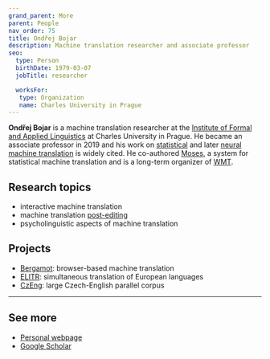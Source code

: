 ```yaml
---
grand_parent: More
parent: People
nav_order: 75
title: Ondřej Bojar
description: Machine translation researcher and associate professor
seo:
  type: Person
  birthDate: 1979-03-07
  jobTitle: researcher

  worksFor:
   type: Organization
   name: Charles University in Prague
---
```


**Ondřej Bojar** is a machine translation researcher at the [Institute of Formal and Applied Linguistics](https://ufal.mff.cuni.cz/) at Charles University in Prague.
He became an associate professor in 2019 and his work on [statistical](/approaches/statistical-machine-translation.md) and later [neural machine translation](/approaches/neural-machine-translation.md) is widely cited.
He co-authored [Moses](http://www2.statmt.org/moses/), a system for statistical machine translation and is a long-term organizer of [WMT](/associations/wmt.md).

## Research topics
- interactive machine translation
- machine translation [post-editing](/workflows/post-editing.md)
- psycholinguistic aspects of machine translation

## Projects
- [Bergamot](https://browser.mt/): browser-based machine translation
- [ELITR](https://elitr.eu/): simultaneous translation of European languages
- [CzEng](https://ufal.mff.cuni.cz/czeng): large Czech-English parallel corpus

---

## See more

- [Personal webpage](https://www1.cuni.cz/~obo/)
- [Google Scholar](https://scholar.google.com/citations?user=G_65vFsAAAAJ&hl=en)

